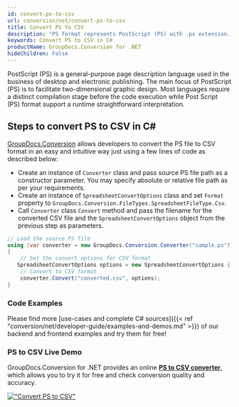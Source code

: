 ```yaml
---
id: convert-ps-to-csv
url: conversion/net/convert-ps-to-csv
title: Convert PS to CSV
description: "PS format represents PostScript (PS) with .ps extension. Learn how to convert PS to CSV file programmatically in C# language using GroupDocs.Conversion for .NET library."
keywords: Convert PS to CSV in C#
productName: GroupDocs.Conversion for .NET
hideChildren: False
---
```


PostScript (PS) is a general-purpose page description language used in the business of desktop and electronic publishing. The main focus of PostScript (PS) is to facilitate two-dimensional graphic design. Most languages require a distinct compilation stage before the code execution while Post Script (PS) format support a runtime straightforward interpretation.

## Steps to convert PS to CSV in C#

[GroupDocs.Conversion](https://products.groupdocs.com/conversion/net) allows developers to convert the PS file to CSV format in an easy and intuitive way just using a few lines of code as described below:

* Create an instance of `Converter` class and pass source PS file path as a constructor parameter. You may specify absolute or relative file path as per your requirements. 
* Create an instance of `SpreadsheetConvertOptions` class and set `Format` property to `GroupDocs.Conversion.FileTypes.SpreadsheetFileType.Csv`.
* Call `Converter` class `Convert` method and pass the filename for the converted CSV file and the `SpreadsheetConvertOptions` object from the previous step as parameters.

```csharp
// Load the source PS file
using (var converter = new GroupDocs.Conversion.Converter("sample.ps"))
{
    // Set the convert options for CSV format
   SpreadsheetConvertOptions options = new SpreadsheetConvertOptions { Format = GroupDocs.Conversion.FileTypes.SpreadsheetFileType.Csv };
    // Convert to CSV format
    converter.Convert("converted.csv", options);
}
```

### Code Examples

Please find more [use-cases and complete C# sources]({{< ref "conversion/net/developer-guide/examples-and-demos.md" >}}) of our backend and frontend examples and try them for free!

### PS to CSV Live Demo

GroupDocs.Conversion for .NET provides an online [**PS to CSV converter**](https://products.groupdocs.app/conversion/ps-to-csv), which allows you to try it for free and check conversion quality and accuracy.

[!["Convert PS to CSV"](conversion/net/images/convert-to-csv/convert-ps-to-csv.png)](https://products.groupdocs.app/conversion/ps-to-csv)